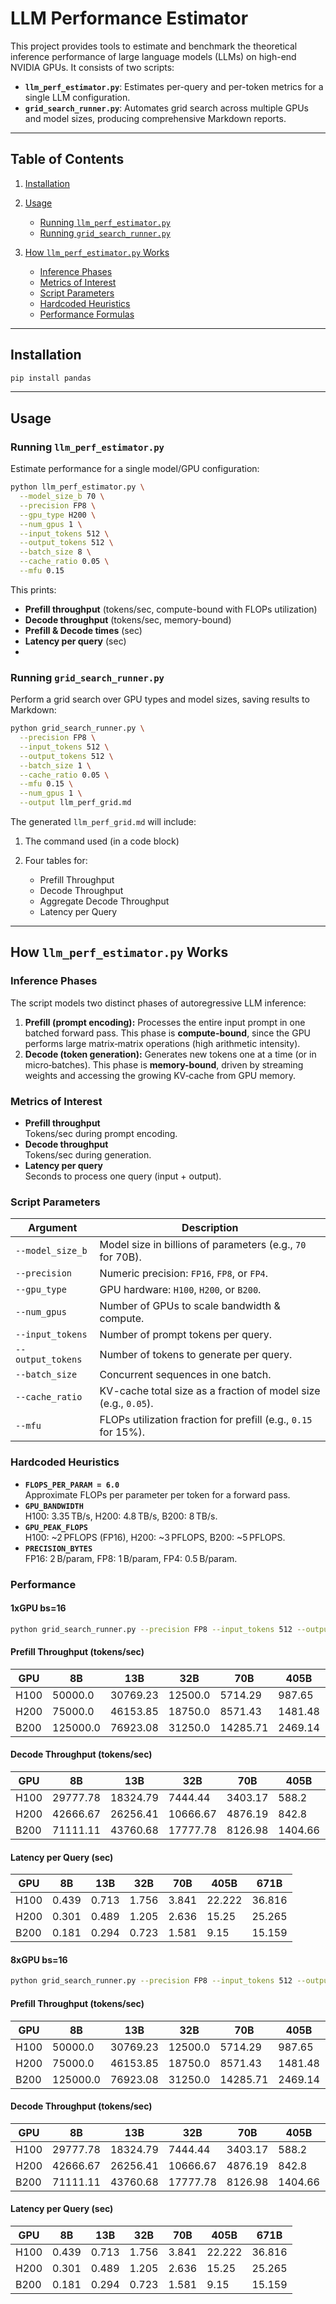 # LLM Performance Estimator

This project provides tools to estimate and benchmark the theoretical inference performance of large language models (LLMs) on high-end NVIDIA GPUs. It consists of two scripts:

* **`llm_perf_estimator.py`**: Estimates per-query and per-token metrics for a single LLM configuration.
* **`grid_search_runner.py`**: Automates grid search across multiple GPUs and model sizes, producing comprehensive Markdown reports.

---

## Table of Contents

1. [Installation](#installation)
2. [Usage](#usage)

   * [Running `llm_perf_estimator.py`](#running-llm_perf_estimatorpy)
   * [Running `grid_search_runner.py`](#running-grid_search_runnerpy)
3. [How `llm_perf_estimator.py` Works](#how-llm_perf_estimatorpy-works)

   * [Inference Phases](#inference-phases)
   * [Metrics of Interest](#metrics-of-interest)
   * [Script Parameters](#script-parameters)
   * [Hardcoded Heuristics](#hardcoded-heuristics)
   * [Performance Formulas](#performance)

---

## Installation

```bash
pip install pandas
```

---

## Usage

### Running `llm_perf_estimator.py`

Estimate performance for a single model/GPU configuration:

```bash
python llm_perf_estimator.py \
  --model_size_b 70 \
  --precision FP8 \
  --gpu_type H200 \
  --num_gpus 1 \
  --input_tokens 512 \
  --output_tokens 512 \
  --batch_size 8 \
  --cache_ratio 0.05 \
  --mfu 0.15
```

This prints:

* **Prefill throughput** (tokens/sec, compute-bound with FLOPs utilization)
* **Decode throughput** (tokens/sec, memory-bound)
* **Prefill & Decode times** (sec)
* **Latency per query** (sec)
* 
### Running `grid_search_runner.py`

Perform a grid search over GPU types and model sizes, saving results to Markdown:

```bash
python grid_search_runner.py \
  --precision FP8 \
  --input_tokens 512 \
  --output_tokens 512 \
  --batch_size 1 \
  --cache_ratio 0.05 \
  --mfu 0.15 \
  --num_gpus 1 \
  --output llm_perf_grid.md
```

The generated `llm_perf_grid.md` will include:

1. The command used (in a code block)
2. Four tables for:

   * Prefill Throughput
   * Decode Throughput
   * Aggregate Decode Throughput
   * Latency per Query

---

## How `llm_perf_estimator.py` Works

### Inference Phases

The script models two distinct phases of autoregressive LLM inference:

1. **Prefill (prompt encoding):**  Processes the entire input prompt in one batched forward pass. This phase is **compute-bound**, since the GPU performs large matrix‐matrix operations (high arithmetic intensity).
2. **Decode (token generation):**  Generates new tokens one at a time (or in micro‐batches). This phase is **memory-bound**, driven by streaming weights and accessing the growing KV‐cache from GPU memory.

### Metrics of Interest

* **Prefill throughput** <br> Tokens/sec during prompt encoding.
* **Decode throughput** <br> Tokens/sec during generation.
* **Latency per query** <br> Seconds to process one query (input + output).

### Script Parameters

| Argument          | Description                                                     |
| ----------------- | --------------------------------------------------------------- |
| `--model_size_b`  | Model size in billions of parameters (e.g., `70` for 70B).      |
| `--precision`     | Numeric precision: `FP16`, `FP8`, or `FP4`.                     |
| `--gpu_type`      | GPU hardware: `H100`, `H200`, or `B200`.                        |
| `--num_gpus`      | Number of GPUs to scale bandwidth & compute.                    |
| `--input_tokens`  | Number of prompt tokens per query.                              |
| `--output_tokens` | Number of tokens to generate per query.                         |
| `--batch_size`    | Concurrent sequences in one batch.                              |
| `--cache_ratio`   | KV-cache total size as a fraction of model size (e.g., `0.05`). |
| `--mfu`           | FLOPs utilization fraction for prefill (e.g., `0.15` for 15%).  |

### Hardcoded Heuristics

* **`FLOPS_PER_PARAM = 6.0`** <br> Approximate FLOPs per parameter per token for a forward pass.
* **`GPU_BANDWIDTH`** <br> H100: 3.35 TB/s, H200: 4.8 TB/s, B200: 8 TB/s.
* **`GPU_PEAK_FLOPS`** <br> H100: \~2 PFLOPS (FP16), H200: \~3 PFLOPS, B200: \~5 PFLOPS.
* **`PRECISION_BYTES`** <br> FP16: 2 B/param, FP8: 1 B/param, FP4: 0.5 B/param.

### Performance 

#### 1xGPU bs=16
```bash
python grid_search_runner.py --precision FP8 --input_tokens 512 --output_tokens 512 --batch_size 16 --cache_ratio 0.05 --mfu 0.15 --num_gpus 1 --output llm_perf_grid_bs16_1x.md
```

#### Prefill Throughput (tokens/sec)
| GPU | 8B | 13B | 32B | 70B | 405B | 671B |
| --- | --- | --- | --- | --- | --- | --- |
| H100 | 50000.0 | 30769.23 | 12500.0 | 5714.29 | 987.65 | 596.13 |
| H200 | 75000.0 | 46153.85 | 18750.0 | 8571.43 | 1481.48 | 894.19 |
| B200 | 125000.0 | 76923.08 | 31250.0 | 14285.71 | 2469.14 | 1490.31 |

#### Decode Throughput (tokens/sec)
| GPU | 8B | 13B | 32B | 70B | 405B | 671B |
| --- | --- | --- | --- | --- | --- | --- |
| H100 | 29777.78 | 18324.79 | 7444.44 | 3403.17 | 588.2 | 355.03 |
| H200 | 42666.67 | 26256.41 | 10666.67 | 4876.19 | 842.8 | 508.69 |
| B200 | 71111.11 | 43760.68 | 17777.78 | 8126.98 | 1404.66 | 847.82 |

#### Latency per Query (sec)
| GPU | 8B | 13B | 32B | 70B | 405B | 671B |
| --- | --- | --- | --- | --- | --- | --- |
| H100 | 0.439 | 0.713 | 1.756 | 3.841 | 22.222 | 36.816 |
| H200 | 0.301 | 0.489 | 1.205 | 2.636 | 15.25 | 25.265 |
| B200 | 0.181 | 0.294 | 0.723 | 1.581 | 9.15 | 15.159 |


#### 8xGPU bs=16
```bash
python grid_search_runner.py --precision FP8 --input_tokens 512 --output_tokens 512 --batch_size 16 --cache_ratio 0.05 --mfu 0.15 --num_gpus 8 --output llm_perf_grid_bs16_8x.md
```

#### Prefill Throughput (tokens/sec)
| GPU | 8B | 13B | 32B | 70B | 405B | 671B |
| --- | --- | --- | --- | --- | --- | --- |
| H100 | 50000.0 | 30769.23 | 12500.0 | 5714.29 | 987.65 | 596.13 |
| H200 | 75000.0 | 46153.85 | 18750.0 | 8571.43 | 1481.48 | 894.19 |
| B200 | 125000.0 | 76923.08 | 31250.0 | 14285.71 | 2469.14 | 1490.31 |

#### Decode Throughput (tokens/sec)
| GPU | 8B | 13B | 32B | 70B | 405B | 671B |
| --- | --- | --- | --- | --- | --- | --- |
| H100 | 29777.78 | 18324.79 | 7444.44 | 3403.17 | 588.2 | 355.03 |
| H200 | 42666.67 | 26256.41 | 10666.67 | 4876.19 | 842.8 | 508.69 |
| B200 | 71111.11 | 43760.68 | 17777.78 | 8126.98 | 1404.66 | 847.82 |

#### Latency per Query (sec)
| GPU | 8B | 13B | 32B | 70B | 405B | 671B |
| --- | --- | --- | --- | --- | --- | --- |
| H100 | 0.439 | 0.713 | 1.756 | 3.841 | 22.222 | 36.816 |
| H200 | 0.301 | 0.489 | 1.205 | 2.636 | 15.25 | 25.265 |
| B200 | 0.181 | 0.294 | 0.723 | 1.581 | 9.15 | 15.159 |

